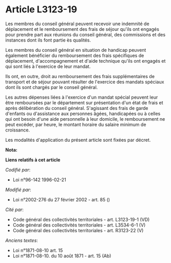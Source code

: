 # Article L3123-19

Les membres du conseil général peuvent recevoir une indemnité de déplacement et le remboursement des frais de séjour qu'ils
ont engagés pour prendre part aux réunions du conseil général, des commissions et des instances dont ils font partie ès
qualités.

Les membres du conseil général en situation de handicap peuvent également bénéficier du remboursement des frais spécifiques
de déplacement, d'accompagnement et d'aide technique qu'ils ont engagés et qui sont liés à l'exercice de leur mandat.

Ils ont, en outre, droit au remboursement des frais supplémentaires de transport et de séjour pouvant résulter de l'exercice
des mandats spéciaux dont ils sont chargés par le conseil général.

Les autres dépenses liées à l'exercice d'un mandat spécial peuvent leur être remboursées par le département sur présentation
d'un état de frais et après délibération du conseil général. S'agissant des frais de garde d'enfants ou d'assistance aux
personnes âgées, handicapées ou à celles qui ont besoin d'une aide personnelle à leur domicile, le remboursement ne peut
excéder, par heure, le montant horaire du salaire minimum de croissance.

Les modalités d'application du présent article sont fixées par décret.

**Nota:**



**Liens relatifs à cet article**

_Codifié par_:

  - Loi n°96-142 1996-02-21

_Modifié par_:

  - Loi n°2002-276 du 27 février 2002 - art. 85 ()

_Cité par_:

  - Code général des collectivités territoriales - art. L3123-19-1 (VD)
  - Code général des collectivités territoriales - art. L3534-6-1 (V)
  - Code général des collectivités territoriales - art. R3123-22 (V)

_Anciens textes_:

  - Loi n°1871-08-10 art. 15
  - Loi n°1871-08-10. du 10 août 1871 - art. 15 (Ab)
